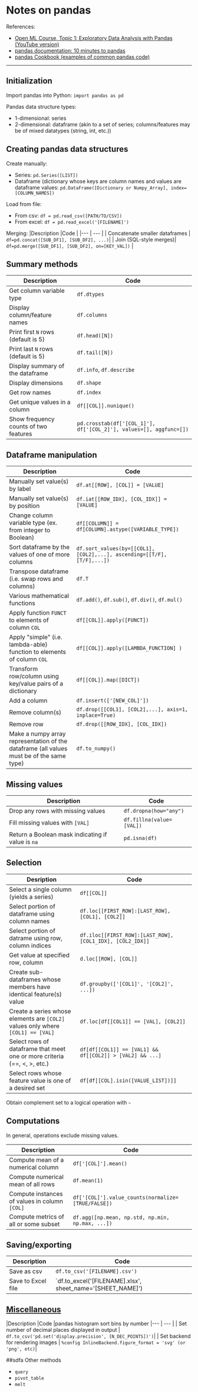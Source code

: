 # Notes on pandas


References:
* [Open ML Course, Topic 1:  Exploratory Data Analysis with Pandas](https://medium.com/open-machine-learning-course/open-machine-learning-course-topic-1-exploratory-data-analysis-with-pandas-de57880f1a68)  [(YouTube version)](https://www.youtube.com/watch?v=fwWCw_cE5aI&list=WL&index=137)
* [pandas documentation:  10 minutes to pandas](https://pandas.pydata.org/docs/user_guide/10min.html#object-creation)
* [pandas Cookbook (examples of common pandas code)](https://pandas.pydata.org/docs/user_guide/cookbook.html#cookbook)

---
## Initialization

Import pandas into Python:  `import pandas as pd`


Pandas data structure types:
 * 1-dimensional:  series
 * 2-dimensional:  dataframe (akin to a set of series; columns/features may be of mixed datatypes (string, int, etc.))





## Creating pandas data structures


Create manually:  
* Series:  `pd.Series([LIST])`
* Dataframe (dictionary whose keys are column names and values are dataframe values: `pd.DataFrame([Dictionary or Numpy_Array], index=[COLUMN_NAMES])`

Load from file:
* From csv:  `df = pd.read_csv([PATH/TO/CSV])`
* From excel:  `df = pd.read_excel('[FILENAME]')`

Merging:
|Description |Code  |
|--- | --- |
| Concatenate smaller dataframes | `df=pd.concat([SUB_DF1], [SUB_DF2], ...)`|
| Join (SQL-style merges)| `df=pd.merge([SUB_DF1], [SUB_DF2], on=[KEY_VAL])` |



## Summary methods


| Description                           | Code                                                               |
| ---                                   | ---                                                                |
| Get column variable type              | `df.dtypes`                                                        |
| Display column/feature names          | `df.columns`                                                       |
| Print first `N` rows (default is 5)   | `df.head([N])`                                                     |
| Print last `N` rows (default is 5)    | `df.tail([N])`                                                     |
| Display summary of the dataframe      | `df.info`,  `df.describe`                                          |
| Display dimensions                    | `df.shape`                                                         |
| Get row names                         | `df.index`                                                         |
| Get unique values in a column         | `df[[COL]].nunique()`                                              |
| Show frequency counts of two features | `pd.crosstab(df['[COL_1]'], df['[COL_2]'], values=[], aggfunc=[])` |






## Dataframe manipulation
|Description |Code  |
|--- | --- |
| Manually set value(s) by label | `df.at[[ROW], [COL]] = [VALUE]` |
| Manually set value(s) by position | `df.iat[[ROW_IDX], [COL_IDX]] = [VALUE]`|
| Change column variable type (ex. from integer to Boolean) |  `df[[COLUMN]] = df[COLUMN].astype([VARIABLE_TYPE])` |
| Sort dataframe by the values of one of more columns | `df.sort_values(by=[[COL1],[COL2],...], ascending=[[T/F],[T/F],...])`|
| Transpose dataframe (i.e. swap rows and columns) | `df.T` |
| Various mathematical functions |`df.add()`, `df.sub()`, `df.div()`, `df.mul()` |
| Apply function `FUNCT` to elements of column `COL` | `df[[COL]].apply([FUNCT])` |
| Apply "simple" (i.e. lambda-able) function to elements of column `COL` | `df[[COL]].apply([LAMBDA_FUNCTION] )`|
| Transform row/column using key/value pairs of a dictionary|  `df[[COL]].map([DICT])`|
| Add a column| `df.insert(['[NEW_COL]'])` |
| Remove column(s) |  `df.drop([[COL1], [COL2],...], axis=1, inplace=True)`|
| Remove row | `df.drop([[ROW_IDX], [COL_IDX])` |
| Make a numpy array representation of the dataframe (all values must be of the same type) | `df.to_numpy()` |


## Missing values
| Description | Code |
|---|---|
| Drop any rows with missing values | `df.dropna(how="any")`|
| Fill missing values with `[VAL]`| `df.fillna(value=[VAL])` |
| Return a Boolean mask indicating if value is `na` | `pd.isna(df)`|

## Selection
|Desription|Code|
|---|---|
| Select a single column (yields a series) | `df[[COL]]`|
| Select portion of dataframe using column names | `df.loc[[FIRST_ROW]:[LAST_ROW], [COL1], [COL2]]` |
| Select portion of datrame using row, column indices | `df.iloc[[FIRST_ROW]:[LAST_ROW], [COL1_IDX], [COL2_IDX]]`  |
| Get value at specified row, column|  `d.loc[[ROW], [COL]]`|
| Create sub-dataframes whose members have identical feature(s) value | `df.groupby(['[COL1]', '[COL2]', ...])`|
| Create a series whose elements are `[COL2]` values only where `[COL1] == [VAL]` | `df.loc[df[[COL1]] == [VAL], [COL2]]` |
| Select rows of dataframe that meet one or more criteria (==, <, >, etc.) | `df[df[[COL1]] == [VAL1] && df[[COL2]] > [VAL2] && ...]`|
| Select rows whose feature value is one of a desired set | `df[df[[COL].isin([VALUE_LIST])]]`|

Obtain complement set to a logical operation with `~`

## Computations

In general, operations exclude missing values.

|Description |Code  |
|--- | --- |
| Compute mean of a numerical column | `df['[COL]'].mean()`|
| Compute numerical mean of all rows | `df.mean(1)`|
| Compute instances of values in column `[COL]`  | `df['[COL]'].value_counts(normalize=[TRUE/FALSE])`  |
| Compute metrics of all or some subset |  `df.agg([np.mean, np.std, np.min, np.max, ...])`|



## Saving/exporting
|Description |Code  |
|--- | --- |
| Save as csv | `df.to_csv('[FILENAME].csv')`|
| Save to Excel file| `df.to_excel('[FILENAME].xlsx', sheet_name='[SHEET_NAME]')|


## [Miscellaneous](Miscellaneous)
|Description |Code  |pandas histogram sort bins by number
|--- | --- |
| Set number of decimal places displayed in output | `df.to_csv('pd.set('display.precision', [N_DEC_POINTS])')`|
| Set backend for rendering images | `%config InlineBackend.figure_format = 'svg' (or 'png', etc)`|


##sdfa Other methods
* `query`
* `pivot_table`
* `melt`
